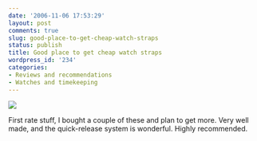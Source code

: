 ```yaml
---
date: '2006-11-06 17:53:29'
layout: post
comments: true
slug: good-place-to-get-cheap-watch-straps
status: publish
title: Good place to get cheap watch straps
wordpress_id: '234'
categories:
- Reviews and recommendations
- Watches and timekeeping
---
```



[
![](http://fandebnb.com/Merchant2/graphics/00000001/20mmBufAll.jpg)
](http://fandebnb.com/Merchant2/merchant.mvc)

First rate stuff, I bought a couple of these and plan to get more. Very well made, and the quick-release system is wonderful. Highly recommended.
